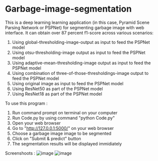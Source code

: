 # Garbage-image-segmentation

This is a deep learning learning application (in this case, Pyramid Scene Parsing Network or PSPNet) for segmenting garbage image with web interface. It can obtain over 87 percent f1-score across various scenarios:
1. Using global-thresholding-image-output as input to feed the PSPNet model
2. Using otsu-thresholding-image output as input to feed the PSPNet model
3. Using adaptive-mean-thresholding-image output as input to feed the PSPNet model
4. Using combination of three-of-those-thresholdings-image output to feed the PSPNet model
5. Using original image as input to feed the PSPNet model
6. Using ResNet50 as part of the PSPNet model
7. Using ResNet18 as part of the PSPNet model

To use this program :
1. Run command prompt on terminal on your computer
2. Run Code.py by using command "python Code.py"
3. Open your web browser
4. Go to "http://127.0.0.1:5000/" on your web browser
5. Choose a garbage image image to be segmented
6. Click on "Submit & predict" button
7. The segmentation results will be displayed immidiately

Screenshoots :
![image](https://user-images.githubusercontent.com/77146831/110207447-1d8f2480-7eb6-11eb-8927-d672ded3b295.png)
![image](https://user-images.githubusercontent.com/77146831/110207415-e91b6880-7eb5-11eb-900c-9d87b579ac92.png)

